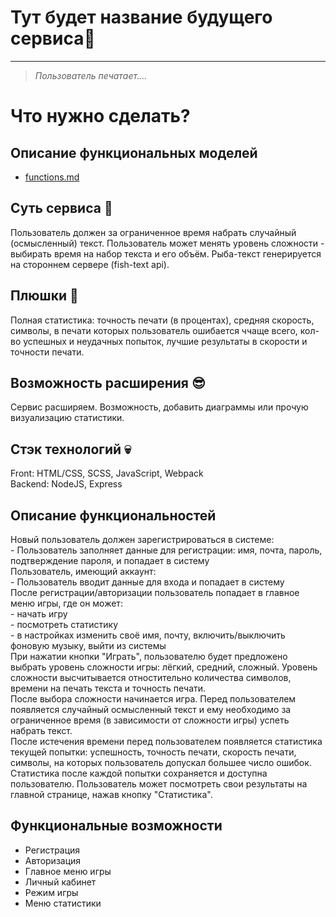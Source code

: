 # Тут будет название будущего сервиса👋
---
> *Пользователь печатает....*
# Что нужно сделать?

## Описание функциональных моделей        
* [functions.md](docs/functions.md)

## Суть сервиса 👾
Пользователь должен за ограниченное время набрать случайный (осмысленный) текст. Пользователь может менять  уровень сложности - выбирать время на набор текста и его объём. Рыба-текст генерируется на стороннем сервере (fish-text api).

## Плюшки 👀
Полная статистика: точность печати (в процентах), средняя скорость, символы, в печати которых пользователь ошибается ччаще всего, кол-во успешных и неудачных попыток, лучшие результаты в скорости и точности печати.

## Возможность расширения 😎
Сервис расширяем. Возможность, добавить диаграммы или прочую визуализацию статистики.

## Стэк технологий 💀
Front: HTML/CSS, SCSS, JavaScript, Webpack     
Backend: NodeJS, Express   

## Описание функциональностей
Новый пользователь должен зарегистрироваться в системе:       
	- Пользователь заполняет данные для регистрации: имя, почта, пароль, подтверждение пароля, и попадает в систему     
Пользователь, имеющий аккаунт:     
	- Пользователь вводит данные для входа и попадает в систему      
После регистрации/авторизации пользователь попадает в главное меню игры, где он может:     
	- начать игру        
	- посмотреть статистику      
	- в настройках изменить своё имя, почту, включить/выключить фоновую музыку, выйти из системы       
При нажатии кнопки "Играть", пользователю будет предложено выбрать уровень сложности игры: лёгкий, средний, сложный. Уровень сложности высчитывается отностительно количества символов, времени на печать текста и точность печати.      
После выбора сложности начинается игра. Перед пользователем появляется случайный осмысленный текст и ему необходимо за ограниченное время (в зависимости от сложности игры) успеть набрать текст.        
После истечения времени перед пользователем появляется статистика текущей попытки: успешность, точность печати, скорость печати, символы, на которых пользователь допускал большее число ошибок.      
Статистика после каждой попытки сохраняется и доступна пользователю. Пользователь может посмотреть свои результаты на главной странице, нажав кнопку "Статистика".

## Функциональные возможности      
- Регистрация      
- Авторизация      
- Главное меню игры      
- Личный кабинет      
- Режим игры      
- Меню статистики
